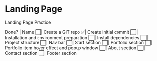 # Landing Page
Landing Page Practice

Done? | Name
⬜️| Create a GIT repo
✅| Create initial commit
⬜️️| Installation and environment preparation
⬜️| Install dependencies
⬜️️| Project structure
⬜️| Nav bar
⬜️️| Start section
⬜️| Portfolio section
⬜️️| Portfolio item hover effect and popup window
⬜️| About section
⬜️️| Contact section
⬜️| Footer section
